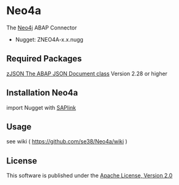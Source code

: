 # Neo4a
The [Neo4j](http://neo4j.com) ABAP Connector
 
* Nugget: ZNEO4A-x.x.nugg
 
## Required Packages
[zJSON The ABAP JSON Document class](https://github.com/se38/zJSON) Version 2.28 or higher
 
## Installation Neo4a
import Nugget with [SAPlink](http://www.saplink.org)

## Usage
see wiki ( https://github.com/se38/Neo4a/wiki )

## License
This software is published under the [Apache License, Version 2.0](http://www.apache.org/licenses/LICENSE-2.0.html)
